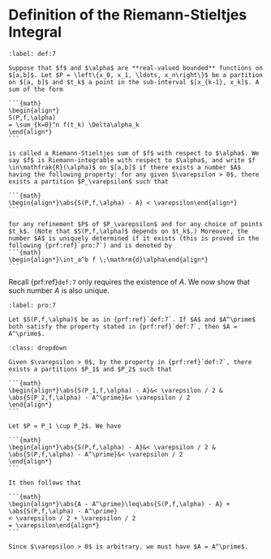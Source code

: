 # Definition of the Riemann-Stieltjes Integral

````{prf:definition}
:label: def:7

Suppose that $f$ and $\alpha$ are **real-valued bounded** functions on $[a,b]$. Let $P = \left\{x_0, x_1, \ldots, x_n\right\}$ be a partition on $[a, b]$ and $t_k$ a point in the sub-interval $[x_{k-1}, x_k]$. A sum of the form 

```{math}
\begin{align*}
S(P,f,\alpha)
= \sum_{k=0}^n f(t_k) \Delta\alpha_k
\end{align*}
```

is called a Riemann-Stieltjes sum of $f$ with respect to $\alpha$. We say $f$ is Riemann-integrable with respect to $\alpha$, and write $f \in\mathfrak{R}(\alpha)$ on $[a,b]$ if there exists a number $A$ having the following property: for any given $\varepsilon > 0$, there exists a partition $P_\varepsilon$ such that 

```{math}
\begin{align*}\abs{S(P,f,\alpha) - A} < \varepsilon\end{align*}
```

for any refinement $P$ of $P_\varepsilon$ and for any choice of points $t_k$. (Note that $S(P,f,\alpha)$ depends on $t_k$.) Moreover, the number $A$ is uniquely determined if it exists (this is proved in the following {prf:ref}`pro:7`) and is denoted by 
```{math}
\begin{align*}\int_a^b f \;\mathrm{d}\alpha\end{align*}
```

````


Recall {prf:ref}`def:7` only requires the existence of $A$. We now show that such number $A$ is also unique.


````{prf:proposition}
:label: pro:7

Let $S(P,f,\alpha)$ be as in {prf:ref}`def:7`. If $A$ and $A^\prime$ both satisfy the property stated in {prf:ref}`def:7`, then $A = A^\prime$.

````

````{prf:proof}
:class: dropdown

Given $\varepsilon > 0$, by the property in {prf:ref}`def:7`, there exists a partitions $P_1$ and $P_2$ such that  

```{math}
\begin{align*}\abs{S(P_1,f,\alpha) - A}&< \varepsilon / 2 &
\abs{S(P_2,f,\alpha) - A^\prime}&< \varepsilon / 2
\end{align*}
```

Let $P = P_1 \cup P_2$. We have

```{math}
\begin{align*}\abs{S(P,f,\alpha) - A}&< \varepsilon / 2 &
\abs{S(P,f,\alpha) - A^\prime}&< \varepsilon / 2
\end{align*}
```

It then follows that

```{math}
\begin{align*}\abs{A - A^\prime}\leq\abs{S(P,f,\alpha) - A} +
\abs{S(P,f,\alpha) - A^\prime} 
< \varepsilon / 2 + \varepsilon / 2
= \varepsilon\end{align*}
```

Since $\varepsilon > 0$ is arbitrary, we must have $A = A^\prime$.

````
